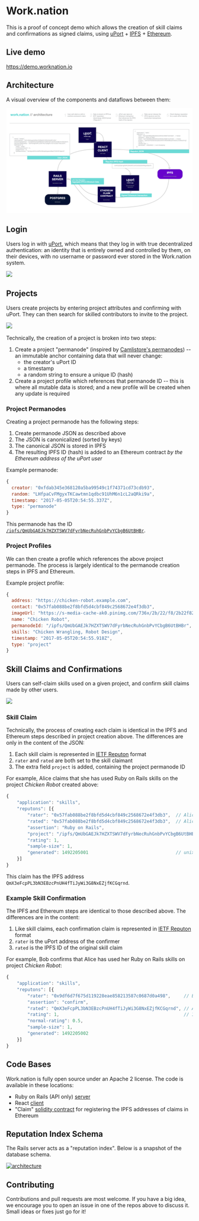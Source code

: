 # Work.nation

This is a proof of concept demo which allows the creation of skill claims and confirmations as signed claims, using [uPort](https://www.uport.me) + [IPFS](https://ipfs.io) + [Ethereum](https://ethereum.org).

## Live demo

https://demo.worknation.io

## Architecture

A visual overview of the components and dataflows between them:

[![architecture](images/architecture.png "Work.nation architecture")](https://cdn.rawgit.com/worknation/work.nation/e6be095be0c1c92efadb2617238c2ac8351b6011/images/architecture.png)

## Login

Users log in with [uPort](https://www.uport.me), which means that they log in with true decentralized authentication: an identity that is entirely owned and controlled by them, on their devices, with no username or password ever stored in the Work.nation system.

[![](https://cdn.rawgit.com/worknation/work.nation/e6be095be0c1c92efadb2617238c2ac8351b6011/images/login.png)](https://cdn.rawgit.com/worknation/work.nation/e6be095be0c1c92efadb2617238c2ac8351b6011/images/login.png)

## Projects

Users create projects by entering project attributes and confirming with uPort. They can then search for skilled contributors to invite to the project.

[![](https://cdn.rawgit.com/worknation/work.nation/e6be095be0c1c92efadb2617238c2ac8351b6011/images/projects.png)](https://cdn.rawgit.com/worknation/work.nation/e6be095be0c1c92efadb2617238c2ac8351b6011/images/projects.png)

Technically, the creation of a project is broken into two steps:

1. Create a project "permanode" (inspired by [Camlistore's permanodes](https://camlistore.org/doc/schema/permanode)) -- an immutable anchor containing data that will never change:
      - the creator's uPort ID
      - a timestamp
      - a random string to ensure a unique ID (hash)
1. Create a project profile which references that permanode ID -- this is where all mutable data is stored; and a new profile will be created when any update is required

### Project Permanodes

Creating a project permanode has the following steps:

1. Create permanode JSON as described above
1. The JSON is canonicalized (sorted by keys)
1. The canonical JSON is stored in IPFS
1. The resulting IPFS ID (hash) is added to an Ethereum contract _by the Ethereum address of the uPort user_

Example permanode:

```js
{
  creator: "0xfdab345e368120a5ba99549c1f74371cd73cdb93",
  random: "LHfpaCvFMgyxTKCawtmn1qdbc91UhM6n1cL2aQRki9a",
  timestamp: "2017-05-05T20:54:55.337Z",
  type: "permanode"
}
```

This permanode has the ID [`/ipfs/QmUbGAEJk7HZXTSWV7dFyrbNecRuhGnbPvYCbgB6UtBHBr`](https://ipfs.io/ipfs/QmUbGAEJk7HZXTSWV7dFyrbNecRuhGnbPvYCbgB6UtBHBr).

### Project Profiles

We can then create a profile which references the above project permanode.  The process is largely identical to the permanode creation steps in IPFS and Ethereum.

Example project profile:

```js
{
  address: "https://chicken-robot.example.com",
  contact: "0x57fab088be2f8bfd5d4cbf849c2568672e4f3db3",                // uport id of project contact
  imageUrl: "https://s-media-cache-ak0.pinimg.com/736x/2b/22/f8/2b22f82e7843d732c5def05055529c55.jpg",
  name: "Chicken Robot",
  permanodeId: "/ipfs/QmUbGAEJk7HZXTSWV7dFyrbNecRuhGnbPvYCbgB6UtBHBr",  // project permanode
  skills: "Chicken Wrangling, Robot Design",
  timestamp: "2017-05-05T20:54:55.918Z",
  type: "project"
}
```

<!-- This project profile has the ID [`/ipfs/QmXSgeC1zc95a1bTLkdBCjDXSah8S4MWVB59hupAvXbVtp`](https://ipfs.io/ipfs/QmXSgeC1zc95a1bTLkdBCjDXSah8S4MWVB59hupAvXbVtp). -->

## Skill Claims and Confirmations

Users can self-claim skills used on a given project, and confirm skill claims made by other users.

[![](https://cdn.rawgit.com/worknation/work.nation/e6be095be0c1c92efadb2617238c2ac8351b6011/images/claims.png)](https://cdn.rawgit.com/worknation/work.nation/e6be095be0c1c92efadb2617238c2ac8351b6011/images/claims.png)

### Skill Claim

Technically, the process of creating each claim is identical in the IPFS and Ethereum steps described in project creation above. The differences are only in the content of the JSON:

1. Each skill claim is represented in [IETF Reputon](https://tools.ietf.org/html/rfc7071) format
1. `rater` and `rated` are both set to the skill claimant
1. The extra field `project` is added, containing the project permanode ID

For example, Alice claims that she has used Ruby on Rails skills on the project _Chicken Robot_ created above:

```js
{
    "application": "skills",
    "reputons": [{
        "rater": "0x57fab088be2f8bfd5d4cbf849c2568672e4f3db3",  // Alice
        "rated": "0x57fab088be2f8bfd5d4cbf849c2568672e4f3db3",  // Alice
        "assertion": "Ruby on Rails",
        "project": "/ipfs/QmUbGAEJk7HZXTSWV7dFyrbNecRuhGnbPvYCbgB6UtBHBr"
        "rating": 1,
        "sample-size": 1,
        "generated": 1492205001                                 // unix timestamp
    }]
}
```

This claim has the IPFS address `QmX3eFcpPL3bN3EBzcPnUH4fTiJyWi3G8NxEZjfKCGqrnd`.

### Example Skill Confirmation

The IPFS and Ethereum steps are identical to those described above. The differences are in the content:

1. Like skill claims, each confirmation claim is represented in [IETF Reputon](https://tools.ietf.org/html/rfc7071) format
1. `rater` is the uPort address of the confirmer
1. `rated` is the IPFS ID of the original skill claim

For example, Bob confirms that Alice has used her Ruby on Rails skills on project _Chicken Robot_:

```js
{
    "application": "skills",
    "reputons": [{
        "rater": "0x9df6d7f675d119228eae858213587c0687d0a498",     // Bob
        "assertion": "confirm",
        "rated": "QmX3eFcpPL3bN3EBzcPnUH4fTiJyWi3G8NxEZjfKCGqrnd", // Alice's signed claim of ROR skills
        "rating": 1,                                               // 1 = master, 0.5 = confirm
        "normal-rating": 0.5,
        "sample-size": 1,
        "generated": 1492205002
    }]
}
```

## Code Bases

Work.nation is fully open source under an Apache 2 license.  The code is available in these locations:

- Ruby on Rails (API only) [server](https://github.com/worknation/server.work.nation)
- React [client](https://github.com/worknation/client.work.nation)
- "Claim" [solidity contract](https://github.com/worknation/work.nation/blob/master/Claim.sol) for registering the IPFS addresses of claims in Ethereum

## Reputation Index Schema

The Rails server acts as a "reputation index".  Below is a snapshot of the database schema.

[![architecture](https://cdn.rawgit.com/worknation/work.nation/e6be095be0c1c92efadb2617238c2ac8351b6011/images/diagram.work.nation.png "Work.nation schema")](https://cdn.rawgit.com/worknation/work.nation/e6be095be0c1c92efadb2617238c2ac8351b6011/images/diagram.work.nation.png)

## Contributing

Contributions and pull requests are most welcome.  If you have a big idea, we encourage you to open an issue in one of the repos above to discuss it.  Small ideas or fixes just go for it!
